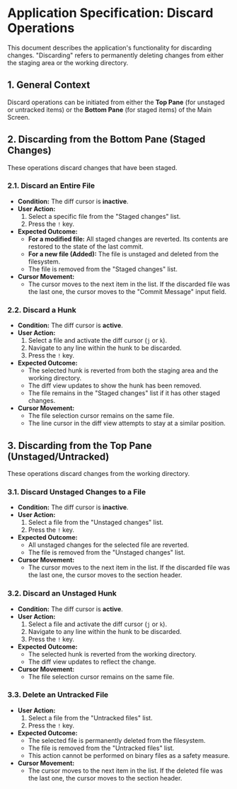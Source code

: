 # Application Specification: Discard Operations

This document describes the application's functionality for discarding changes. "Discarding" refers to permanently deleting changes from either the staging area or the working directory.

## 1. General Context

Discard operations can be initiated from either the **Top Pane** (for unstaged or untracked items) or the **Bottom Pane** (for staged items) of the Main Screen.

## 2. Discarding from the Bottom Pane (Staged Changes)

These operations discard changes that have been staged.

### 2.1. Discard an Entire File

- **Condition:** The diff cursor is **inactive**.
- **User Action:**
  1. Select a specific file from the "Staged changes" list.
  2. Press the `!` key.
- **Expected Outcome:**
  - **For a modified file:** All staged changes are reverted. Its contents are restored to the state of the last commit.
  - **For a new file (Added):** The file is unstaged and deleted from the filesystem.
  - The file is removed from the "Staged changes" list.
- **Cursor Movement:**
  - The cursor moves to the next item in the list. If the discarded file was the last one, the cursor moves to the "Commit Message" input field.

### 2.2. Discard a Hunk

- **Condition:** The diff cursor is **active**.
- **User Action:**
  1. Select a file and activate the diff cursor (`j` or `k`).
  2. Navigate to any line within the hunk to be discarded.
  3. Press the `!` key.
- **Expected Outcome:**
  - The selected hunk is reverted from both the staging area and the working directory.
  - The diff view updates to show the hunk has been removed.
  - The file remains in the "Staged changes" list if it has other staged changes.
- **Cursor Movement:**
  - The file selection cursor remains on the same file.
  - The line cursor in the diff view attempts to stay at a similar position.

## 3. Discarding from the Top Pane (Unstaged/Untracked)

These operations discard changes from the working directory.

### 3.1. Discard Unstaged Changes to a File

- **Condition:** The diff cursor is **inactive**.
- **User Action:**
  1. Select a file from the "Unstaged changes" list.
  2. Press the `!` key.
- **Expected Outcome:**
  - All unstaged changes for the selected file are reverted.
  - The file is removed from the "Unstaged changes" list.
- **Cursor Movement:**
  - The cursor moves to the next item in the list. If the discarded file was the last one, the cursor moves to the section header.

### 3.2. Discard an Unstaged Hunk

- **Condition:** The diff cursor is **active**.
- **User Action:**
  1. Select a file and activate the diff cursor (`j` or `k`).
  2. Navigate to any line within the hunk to be discarded.
  3. Press the `!` key.
- **Expected Outcome:**
  - The selected hunk is reverted from the working directory.
  - The diff view updates to reflect the change.
- **Cursor Movement:**
  - The file selection cursor remains on the same file.

### 3.3. Delete an Untracked File

- **User Action:**
  1. Select a file from the "Untracked files" list.
  2. Press the `!` key.
- **Expected Outcome:**
  - The selected file is permanently deleted from the filesystem.
  - The file is removed from the "Untracked files" list.
  - This action cannot be performed on binary files as a safety measure.
- **Cursor Movement:**
  - The cursor moves to the next item in the list. If the deleted file was the last one, the cursor moves to the section header.